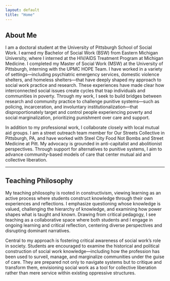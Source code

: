 ```yaml
---
layout: default
title: "Home"
---
```


## About Me

I am a doctoral student at the University of Pittsburgh School of Social Work. I earned my Bachelor of Social Work (BSW) from Eastern Michigan University, where I interned at the HIV/AIDS Treatment Program at Michigan Medicine. I completed my Master of Social Work (MSW) at the University of Pittsburgh, interning with the UPMC HOPE Team. I have worked in a variety of settings—including psychiatric emergency services, domestic violence shelters, and homeless shelters—that have deeply shaped my approach to social work practice and research. These experiences have made clear how interconnected social issues create cycles that trap individuals and communities in poverty. Through my work, I seek to build bridges between research and community practice to challenge punitive systems—such as policing, incarceration, and involuntary institutionalization—that disproportionately target and control people experiencing poverty and social marginalization, prioritizing punishment over care and support.

In addition to my professional work, I collaborate closely with local mutual aid groups. I am a street outreach team member for Our Streets Collective in Pittsburgh, PA, and have worked with Steel City Food Not Bombs and Street Medicine at Pitt. My advocacy is grounded in anti-capitalist and abolitionist perspectives. Through support for alternatives to punitive systems, I aim to advance community-based models of care that center mutual aid and collective liberation.

---

## Teaching Philosophy

My teaching philosophy is rooted in constructivism, viewing learning as an active process where students construct knowledge through their own experiences and reflections. I emphasize questioning whose knowledge is valued, challenging the hierarchy of knowledge, and examining how power shapes what is taught and known. Drawing from critical pedagogy, I see teaching as a collaborative space where both students and I engage in ongoing learning and critical reflection, centering diverse perspectives and disrupting dominant narratives.

Central to my approach is fostering critical awareness of social work’s role in society. Students are encouraged to examine the historical and political construction of social work knowledge—including how the profession has been used to surveil, manage, and marginalize communities under the guise of care. They are prepared not only to navigate systems but to critique and transform them, envisioning social work as a tool for collective liberation rather than mere service within existing oppressive structures.

